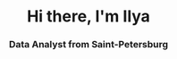 <div id='header' align = 'center'>
    <h1>Hi there, I'm Ilya</h1>
    <h3>Data Analyst from Saint-Petersburg</h3>
</div>

<div id='socials' align = 'center'>
    <a href = '[telegram-url](https://t.me/Henologist)'
        <img src = 'https://img.shields.io/badge/Telegram-blue?style=for-the-badge&logo=telegram&logoColor='white' alt='Telegram'/>
</div>    


<!--
**Henologist/Henologist** is a ✨ _special_ ✨ repository because its `README.md` (this file) appears on your GitHub profile.

Here are some ideas to get you started:

- 🔭 I’m currently working on ...
- 🌱 I’m currently learning ...
- 👯 I’m looking to collaborate on ...
- 🤔 I’m looking for help with ...
- 💬 Ask me about ...
- 📫 How to reach me: ...
- 😄 Pronouns: ...
- ⚡ Fun fact: ...
-->
